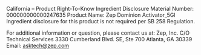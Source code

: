  
 
 
California – Product Right-To-Know Ingredient Disclosure 
Material Number: 000000000000247635 
Product Name: Zep Dominion Activator_5Gl 
Ingredient disclosure for this product is not required per SB 258 Regulation. 
 
For additional information or question, please contact us at: 
Zep, Inc. 
C/O Technical Services 
3330 Cumberland Blvd. SE, Ste 700 
Atlanta, GA 30339 
Email: asktech@zep.com 
 
 
 
 
